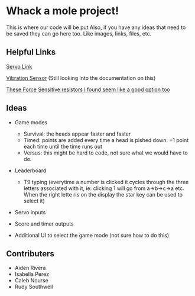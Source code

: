 # Whack a mole project!

This is where our code will be put
Also, if you have any ideas that need to be saved they can go here too. Like images, links, files, etc.

## Helpful Links
[Servo Link](https://www.amazon.com/WWZMDiB-SG90-Control-Servos-Arduino/dp/B0C7KQKH68/ref=sr_1_6?crid=11FS12AW1OWWE&dib=eyJ2IjoiMSJ9.sr4DYQJjPq74yrD7LZWOZZAItH75Me4Bw_c_jJ_xxsz32NIDOYxVQ8OaksQeE-T-megvbL04bs9btbqSJDqZYhkp_Tm4Rwf_ov6hFCcME3R2sL1cBlKpBe4bCDw6zK9XAffh9HmCRyKbG2tnF5X7kCpzsfF01yEW2jxkyOTOIOFPV_ihgz7EXy6bt0IMg-jKgLDmFFoAHHrBxXsYafNjopiiJ1BKhQPahxczoHeyGjdLhzNJKDlynD3zHYENODODA7XOZ51eXDT5WkbHMfCMp_-uc3VX3LBbf6UjBjkb2Io.bx-OY-VfHudzCsP2r4dNaJ2QLgYSqpCBdT6_fM9zzPg&dib_tag=se&keywords=servo%2Bmotor&qid=1729197159&sprefix=servo%2Caps%2C75&sr=8-6&th=1)

[Vibration Sensor](https://www.amazon.com/EC-Buying-SW-420-Vibration-Arduino/dp/B0BKZ7L1SS/ref=mp_s_a_1_11?crid=1ICT7KKDMHQUA&dib=eyJ2IjoiMSJ9.cmL4rmzUTYrAWOBhUx1tK5pMBj1CS7Dsrl7-n_7CCF1r3pOd9WnlSgclfnfwkwVC_Hyc8bYsQ2lm23dmr_6E4htEZosILxn7BLqxsvmRtsYDMtSlUHZiSK35X18lD7REL4FyeULaNDHLcvRLJ6jgEau-__0KoOvf49p1AWquF7T2zOwX8q-jx-c8BiR7qw5dkhUDWrURUZDlfPfHOMzG7g.aIRBFrK2TUHrroT52YZBlZag4eQwdZu-81sPhCUlMIw&dib_tag=se&keywords=vibration+sensor&qid=1729198055&sprefix=vibration+se%2Caps%2C159&sr=8-11) (Still looking into the documentation on this)

[These Force Sensitive resistors I found seem like a good option too](https://www.amazon.com/Pressure-Sensitivity-Sensitive-Industrial-Measurement/dp/B0CZ6L5NMM/ref=mp_s_a_1_4?crid=3UDZ7EV1Z9Q9R&dib=eyJ2IjoiMSJ9.LbNqpw0yLOc0HdTivl-Q0d6_3E5yFkadzRknZQ2ZUQS4eaQG8AugEzYXAscrmtnq01QAbODewRDnnjuSyUMkJH0W-K4LdAryg3aCifl5UAtzAJ3UuH-B05YVsTBjHpjRb4zI_IDIb3Z_sbHhch4C07IiCnxxW59y6i2UanzzI3xCinmDy8WZd3kEDSicd7n6b-H8LZpiXug1QSztMqWWIQ.R0AMmUpLJ2B3cpGWr3ZhPnyZ4TW8EfLA9X98iJ48jz0&dib_tag=se&keywords=force+sensitive+resistor&qid=1729207272&sprefix=force+sensi%2Caps%2C85&sr=8-4)

## Ideas
- Game modes
    - Survival: the heads appear faster and faster 
    - Timed: points are added every time a head is pished down. +1 point each time until the time runs out
    - Versus: this might be hard to code, not sure what we would have to do.

 
- Leaderboard
    - T9 typing (everytime a number is clicked it cycles through the three letters associated with it, ie: clicking 1 will go from a->b->c->a etc. When the right lette ris on the display the star key can be used to select it)
 
- Servo inputs
- Score and timer outputs
- Additional UI to select the game mode (not sure how to do this)


## Contributers
- Aiden Rivera
- Isabella Perez
- Caleb Nourse
- Rudy Southwell
